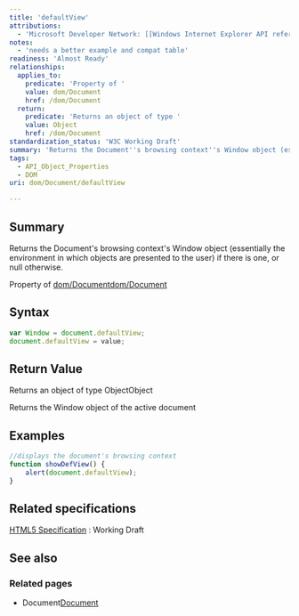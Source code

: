 ```yaml
---
title: 'defaultView'
attributions:
  - 'Microsoft Developer Network: [[Windows Internet Explorer API reference](http://msdn.microsoft.com/en-us/library/ie/hh828809%28v=vs.85%29.aspx) Article]'
notes:
  - 'needs a better example and compat table'
readiness: 'Almost Ready'
relationships:
  applies_to:
    predicate: 'Property of '
    value: dom/Document
    href: /dom/Document
  return:
    predicate: 'Returns an object of type '
    value: Object
    href: /dom/Document
standardization_status: 'W3C Working Draft'
summary: 'Returns the Document''s browsing context''s Window object (essentially the environment in which objects are presented to the user) if there is one, or null otherwise.'
tags:
  - API_Object_Properties
  - DOM
uri: dom/Document/defaultView

---
```

## Summary

Returns the Document's browsing context's Window object (essentially the environment in which objects are presented to the user) if there is one, or null otherwise.

Property of [dom/Document](/dom/Document)[dom/Document](/dom/Document)

## Syntax

``` js
var Window = document.defaultView;
document.defaultView = value;
```

## Return Value

Returns an object of type ObjectObject

Returns the Window object of the active document

## Examples

``` js
//displays the document's browsing context
function showDefView() {
    alert(document.defaultView);
}
```

## Related specifications

[HTML5 Specification](http://www.w3.org/TR/html5/browsers.html#window)
:   Working Draft

## See also

### Related pages

-   Document[Document](/dom/Document)
